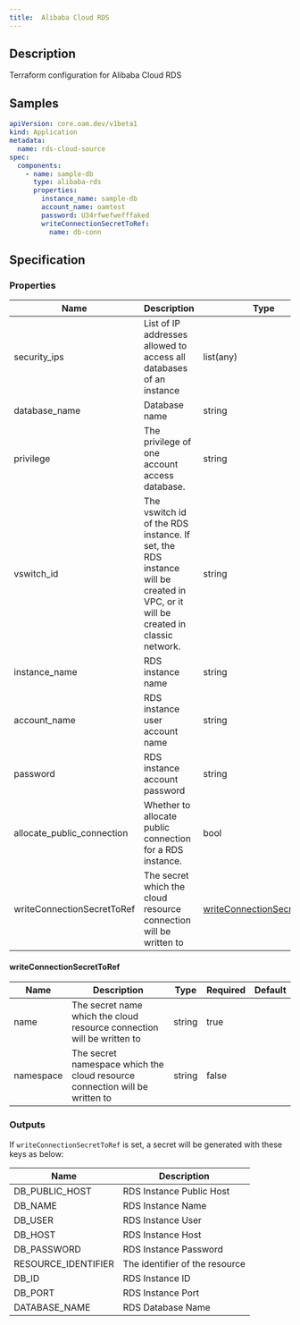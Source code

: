 ```yaml
---
title:  Alibaba Cloud RDS
---
```


## Description

Terraform configuration for Alibaba Cloud RDS

## Samples

```yaml
apiVersion: core.oam.dev/v1beta1
kind: Application
metadata:
  name: rds-cloud-source
spec:
  components:
    - name: sample-db
      type: alibaba-rds
      properties:
        instance_name: sample-db
        account_name: oamtest
        password: U34rfwefwefffaked
        writeConnectionSecretToRef:
          name: db-conn
```

## Specification


### Properties

 Name | Description | Type | Required | Default 
 ------------ | ------------- | ------------- | ------------- | ------------- 
 security_ips | List of IP addresses allowed to access all databases of an instance | list(any) | false |  
 database_name | Database name | string | false |  
 privilege | The privilege of one account access database. | string | false |  
 vswitch_id | The vswitch id of the RDS instance. If set, the RDS instance will be created in VPC, or it will be created in classic network. | string | false |  
 instance_name | RDS instance name | string | false |  
 account_name | RDS instance user account name | string | false |  
 password | RDS instance account password | string | true |  
 allocate_public_connection | Whether to allocate public connection for a RDS instance. | bool | false |  
 writeConnectionSecretToRef | The secret which the cloud resource connection will be written to | [writeConnectionSecretToRef](#writeConnectionSecretToRef) | false |  


#### writeConnectionSecretToRef

 Name | Description | Type | Required | Default 
 ------------ | ------------- | ------------- | ------------- | ------------- 
 name | The secret name which the cloud resource connection will be written to | string | true |  
 namespace | The secret namespace which the cloud resource connection will be written to | string | false |  


### Outputs

If `writeConnectionSecretToRef` is set, a secret will be generated with these keys as below:

 Name | Description 
 ------------ | ------------- 
 DB_PUBLIC_HOST | RDS Instance Public Host
 DB_NAME | RDS Instance Name
 DB_USER | RDS Instance User
 DB_HOST | RDS Instance Host
 DB_PASSWORD | RDS Instance Password
 RESOURCE_IDENTIFIER | The identifier of the resource
 DB_ID | RDS Instance ID
 DB_PORT | RDS Instance Port
 DATABASE_NAME | RDS Database Name
